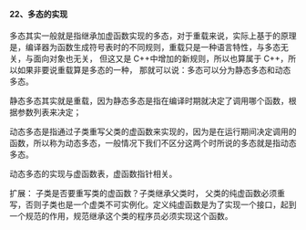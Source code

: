 #### 22、多态的实现

多态其实⼀般就是指继承加虚函数实现的多态，对于重载来说，实际上基于的原理是，编译器为函数⽣成符号表时的不同规则，重载只是⼀种语⾔特性，与多态⽆关，与⾯向对象也⽆关， 但这⼜是 C++中增加的新规则，所以也算属于 C++，所以如果⾮要说重载算是多态的⼀种， 那就可以说：多态可以分为静态多态和动态多态。

静态多态其实就是重载，因为静态多态是指在编译时期就决定了调用哪个函数，根据参数列表来决定；

动态多态是指通过子类重写父类的虚函数来实现的，因为是在运行期间决定调用的函数，所以称为动态多态，⼀般情况下我们不区分这两个时所说的多态就是指动态多态。

动态多态的实现与虚函数表，虚函数指针相关。

扩展：  子类是否要重写类的虚函数？子类继承父类时， 父类的纯虚函数必须重写，否则子类也是⼀个虚类不可实例化。定义纯虚函数是为了实现⼀个接口，起到⼀个规范的作⽤，规范继承这个类的程序员必须实现这个函数。